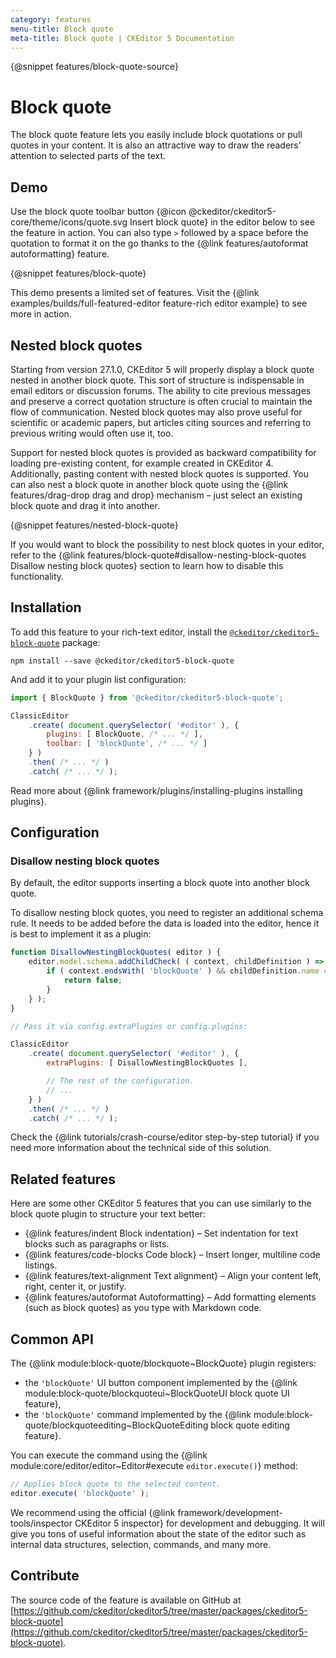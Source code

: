 ```yaml
---
category: features
menu-title: Block quote
meta-title: Block quote | CKEditor 5 Documentation
---
```

{@snippet features/block-quote-source}

# Block quote

The block quote feature lets you easily include block quotations or pull quotes in your content. It is also an attractive way to draw the readers' attention to selected parts of the text.

## Demo

Use the block quote toolbar button {@icon @ckeditor/ckeditor5-core/theme/icons/quote.svg Insert block quote} in the editor below to see the feature in action. You can also type `>` followed by a space before the quotation to format it on the go thanks to the {@link features/autoformat autoformatting} feature.

{@snippet features/block-quote}

<info-box info>
	This demo presents a limited set of features. Visit the {@link examples/builds/full-featured-editor feature-rich editor example} to see more in action.
</info-box>

## Nested block quotes

Starting from version 27.1.0, CKEditor&nbsp;5 will properly display a block quote nested in another block quote. This sort of structure is indispensable in email editors or discussion forums. The ability to cite previous messages and preserve a correct quotation structure is often crucial to maintain the flow of communication. Nested block quotes may also prove useful for scientific or academic papers, but articles citing sources and referring to previous writing would often use it, too.

Support for nested block quotes is provided as backward compatibility for loading pre-existing content, for example created in CKEditor 4. Additionally, pasting content with nested block quotes is supported. You can also nest a block quote in another block quote using the {@link features/drag-drop drag and drop} mechanism &ndash; just select an existing block quote and drag it into another.

{@snippet features/nested-block-quote}

<info-box>
	If you would want to block the possibility to nest block quotes in your editor, refer to the {@link features/block-quote#disallow-nesting-block-quotes Disallow nesting block quotes} section to learn how to disable this functionality.
</info-box>

## Installation

To add this feature to your rich-text editor, install the [`@ckeditor/ckeditor5-block-quote`](https://www.npmjs.com/package/@ckeditor/ckeditor5-block-quote) package:

```plaintext
npm install --save @ckeditor/ckeditor5-block-quote
```

And add it to your plugin list configuration:

```js
import { BlockQuote } from '@ckeditor/ckeditor5-block-quote';

ClassicEditor
	.create( document.querySelector( '#editor' ), {
		plugins: [ BlockQuote, /* ... */ ],
		toolbar: [ 'blockQuote', /* ... */ ]
	} )
	.then( /* ... */ )
	.catch( /* ... */ );
```

<info-box info>
	Read more about {@link framework/plugins/installing-plugins installing plugins}.
</info-box>

## Configuration

### Disallow nesting block quotes

By default, the editor supports inserting a block quote into another block quote.

To disallow nesting block quotes, you need to register an additional schema rule. It needs to be added before the data is loaded into the editor, hence it is best to implement it as a plugin:

```js
function DisallowNestingBlockQuotes( editor ) {
	editor.model.schema.addChildCheck( ( context, childDefinition ) => {
		if ( context.endsWith( 'blockQuote' ) && childDefinition.name == 'blockQuote' ) {
			return false;
		}
	} );
}

// Pass it via config.extraPlugins or config.plugins:

ClassicEditor
	.create( document.querySelector( '#editor' ), {
		extraPlugins: [ DisallowNestingBlockQuotes ],

		// The rest of the configuration.
		// ...
	} )
	.then( /* ... */ )
	.catch( /* ... */ );
```

<info-box>
	Check the {@link tutorials/crash-course/editor step-by-step tutorial} if you need more information about the technical side of this solution.
</info-box>

## Related features

Here are some other CKEditor&nbsp;5 features that you can use similarly to the block quote plugin to structure your text better:

* {@link features/indent Block indentation} &ndash; Set indentation for text blocks such as paragraphs or lists.
* {@link features/code-blocks Code block} &ndash; Insert longer, multiline code listings.
* {@link features/text-alignment Text alignment} &ndash; Align your content left, right, center it, or justify.
* {@link features/autoformat Autoformatting} &ndash; Add formatting elements (such as block quotes) as you type with Markdown code.

## Common API

The {@link module:block-quote/blockquote~BlockQuote} plugin registers:

* the `'blockQuote'` UI button component implemented by the {@link module:block-quote/blockquoteui~BlockQuoteUI block quote UI feature},
* the `'blockQuote'` command implemented by the {@link module:block-quote/blockquoteediting~BlockQuoteEditing block quote editing feature}.

You can execute the command using the {@link module:core/editor/editor~Editor#execute `editor.execute()`} method:

```js
// Applies block quote to the selected content.
editor.execute( 'blockQuote' );
```

<info-box>
	We recommend using the official {@link framework/development-tools/inspector CKEditor&nbsp;5 inspector} for development and debugging. It will give you tons of useful information about the state of the editor such as internal data structures, selection, commands, and many more.
</info-box>

## Contribute

The source code of the feature is available on GitHub at [https://github.com/ckeditor/ckeditor5/tree/master/packages/ckeditor5-block-quote](https://github.com/ckeditor/ckeditor5/tree/master/packages/ckeditor5-block-quote).

